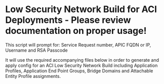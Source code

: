 # Low Security Network Build for ACI Deployments - Please review documentation on proper usage!
  
This script will prompt for: Service Request number, APIC FQDN or IP, Username and RSA Passcode
  
It will use the required accompanying files below in order to generate and apply config for 
an ACI Low Security Network Build including Application Profiles, Application End Point Groups,
Bridge Domains and Attachable Entity Profile assignments.
